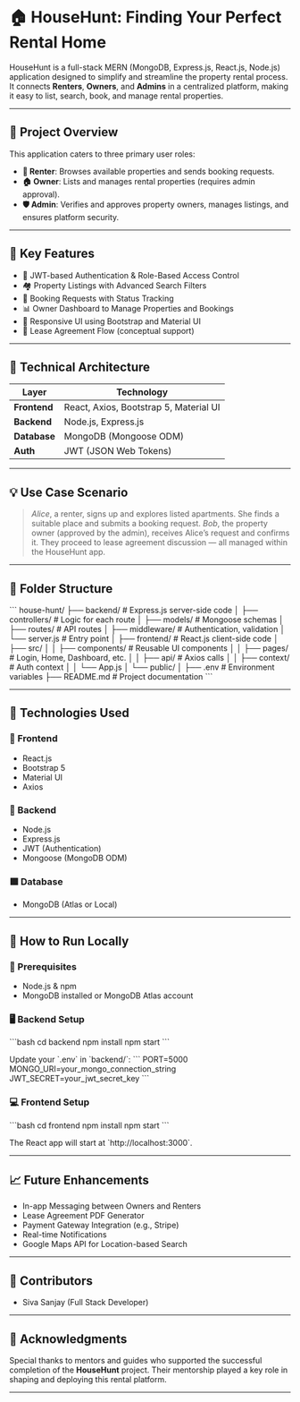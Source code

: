 
# 🏠 HouseHunt: Finding Your Perfect Rental Home

HouseHunt is a full-stack MERN (MongoDB, Express.js, React.js, Node.js) application designed to simplify and streamline the property rental process. It connects **Renters**, **Owners**, and **Admins** in a centralized platform, making it easy to list, search, book, and manage rental properties.

---

## 📌 Project Overview

This application caters to three primary user roles:

- **👤 Renter**: Browses available properties and sends booking requests.
- **🏠 Owner**: Lists and manages rental properties (requires admin approval).
- **🛡️ Admin**: Verifies and approves property owners, manages listings, and ensures platform security.

---

## 🔑 Key Features

- 🔐 JWT-based Authentication & Role-Based Access Control
- 🏘️ Property Listings with Advanced Search Filters
- 📆 Booking Requests with Status Tracking
- 📊 Owner Dashboard to Manage Properties and Bookings
- 📱 Responsive UI using Bootstrap and Material UI
- 🧾 Lease Agreement Flow (conceptual support)

---

## 📐 Technical Architecture

| Layer         | Technology |
|---------------|------------|
| **Frontend**  | React, Axios, Bootstrap 5, Material UI |
| **Backend**   | Node.js, Express.js |
| **Database**  | MongoDB (Mongoose ODM) |
| **Auth**      | JWT (JSON Web Tokens) |

---

## 💡 Use Case Scenario

> *Alice*, a renter, signs up and explores listed apartments. She finds a suitable place and submits a booking request. *Bob*, the property owner (approved by the admin), receives Alice’s request and confirms it. They proceed to lease agreement discussion — all managed within the HouseHunt app.

---

## 📁 Folder Structure

\`\`\`
house-hunt/
├── backend/          # Express.js server-side code
│   ├── controllers/  # Logic for each route
│   ├── models/       # Mongoose schemas
│   ├── routes/       # API routes
│   ├── middleware/   # Authentication, validation
│   └── server.js     # Entry point
│
├── frontend/         # React.js client-side code
│   ├── src/
│   │   ├── components/   # Reusable UI components
│   │   ├── pages/        # Login, Home, Dashboard, etc.
│   │   ├── api/          # Axios calls
│   │   ├── context/      # Auth context
│   │   └── App.js
│   └── public/
│
├── .env              # Environment variables
├── README.md         # Project documentation
\`\`\`

---

## 🧰 Technologies Used

### 🔷 Frontend
- React.js
- Bootstrap 5
- Material UI
- Axios

### 🔶 Backend
- Node.js
- Express.js
- JWT (Authentication)
- Mongoose (MongoDB ODM)

### 🟩 Database
- MongoDB (Atlas or Local)

---

## 🚀 How to Run Locally

### 🔧 Prerequisites
- Node.js & npm
- MongoDB installed or MongoDB Atlas account

### 🖥 Backend Setup

\`\`\`bash
cd backend
npm install
npm start
\`\`\`

Update your \`.env\` in \`backend/\`:
\`\`\`
PORT=5000
MONGO_URI=your_mongo_connection_string
JWT_SECRET=your_jwt_secret_key
\`\`\`

### 💻 Frontend Setup

\`\`\`bash
cd frontend
npm install
npm start
\`\`\`

The React app will start at \`http://localhost:3000\`.

---

## 📈 Future Enhancements

- In-app Messaging between Owners and Renters
- Lease Agreement PDF Generator
- Payment Gateway Integration (e.g., Stripe)
- Real-time Notifications
- Google Maps API for Location-based Search

---

## 🤝 Contributors

- Siva Sanjay (Full Stack Developer)

---

## 🙏 Acknowledgments

Special thanks to mentors and guides who supported the successful completion of the **HouseHunt** project. Their mentorship played a key role in shaping and deploying this rental platform.

---
